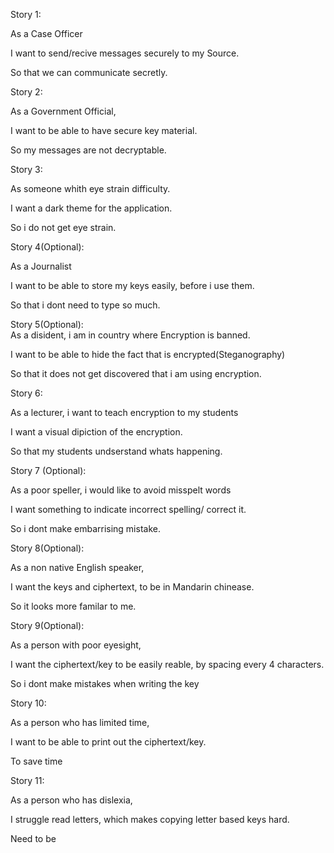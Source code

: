 Story 1:

As a Case Officer  

I want to send/recive messages securely to my Source.  

So that we can communicate secretly.  

Story 2:  

As a Government Official,  

I want to be able to have secure key material.  

So my messages are not decryptable.  

Story 3:  

As someone whith eye strain difficulty.  

I want a dark theme for the application.  

So i do not get eye strain.  

Story 4(Optional):  

As a Journalist  

I want to be able to store my keys easily, before i use them.  

So that i dont need to type so much.  

Story 5(Optional):  
As a disident, i am in country where Encryption is banned.  

I want to be able to hide the fact that is encrypted(Steganography)  

So that it does not get discovered that i am using encryption.  

Story 6:  

As a lecturer, i want to teach encryption to my students  

I want a visual dipiction of the encryption.  

So that my students undserstand whats happening.  

Story 7 (Optional):  

As a poor speller, i would like to avoid misspelt words  

I want something to indicate incorrect spelling/ correct it.  

So i dont make embarrising mistake.  

Story 8(Optional):  

As a non native English speaker,  

I want the keys and ciphertext, to be in Mandarin chinease.  

So it looks more familar to me.  

Story 9(Optional):  

As a person with poor eyesight,  

I want the ciphertext/key to be easily reable, by spacing every 4 characters.  

So i dont make mistakes when writing the key  

Story 10:  

As a person who has limited time,

I want to be able to print out the ciphertext/key.

To save time



Story 11:

As a person who has dislexia,

I struggle read letters,  which makes copying letter based keys hard.

Need to be
